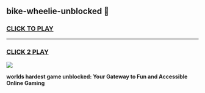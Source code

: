
## bike-wheelie-unblocked 👋
<h3>
<a href="https://premium.freeplayer.one?title=bike-wheelie-unblocked&ref=14F">CLICK TO PLAY</a></h3>
<hr>

<h3>
<a href="https://premium.freeplayer.one?title=bike-wheelie-unblocked&ref=14F">CLICK 2 PLAY</a>
  
</h3>

<a href="https://premium.freeplayer.one?title=bike-wheelie-unblocked&ref=12F/"><img src="https://clearcache.store/games.png"></a>


**worlds hardest game unblocked: Your Gateway to Fun and Accessible Online Gaming**
